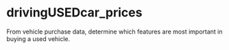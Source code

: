 # drivingUSEDcar_prices
From vehicle purchase data, determine which features are most important in buying a used vehicle.
